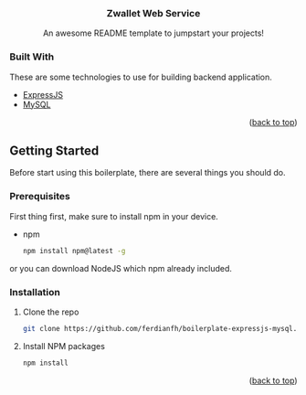 <!-- PROJECT LOGO -->
<br />
<div align="center">
  <h3 align="center">Zwallet Web Service</h3>

  <p align="center">
    An awesome README template to jumpstart your projects!   
  </p>
</div>

### Built With

These are some technologies to use for building backend application.

- [ExpressJS](https://expressjs.com/)
- [MySQL](https://www.mysql.com/)

<p align="right">(<a href="#top">back to top</a>)</p>

<!-- GETTING STARTED -->

## Getting Started

Before start using this boilerplate, there are several things you should do.

### Prerequisites

First thing first, make sure to install npm in your device.

- npm
  ```sh
  npm install npm@latest -g
  ```

or you can download NodeJS which npm already included.

### Installation

1. Clone the repo
   ```sh
   git clone https://github.com/ferdianfh/boilerplate-expressjs-mysql.git
   ```
2. Install NPM packages
   ```sh
   npm install
   ```

<p align="right">(<a href="#top">back to top</a>)</p>
